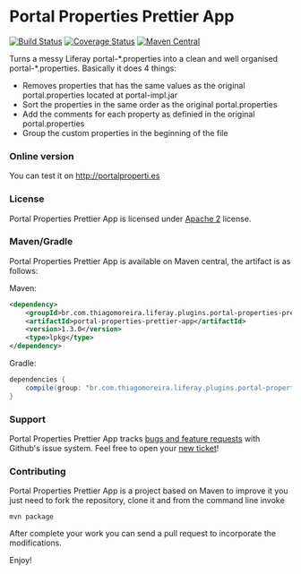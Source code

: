 Portal Properties Prettier App
==========
[![Build Status](https://travis-ci.org/tmoreira2020/portal-properties-prettier-app.svg?branch=master)](https://travis-ci.org/tmoreira2020/portal-properties-prettier-app)
[![Coverage Status](https://coveralls.io/repos/tmoreira2020/portal-properties-prettier-app/badge.png?branch=master)](https://coveralls.io/r/tmoreira2020/portal-properties-prettier-app?branch=master)
[![Maven Central](https://maven-badges.herokuapp.com/maven-central/br.com.thiagomoreira.liferay.plugins.portal-properties-prettier-app/portal-properties-prettier-app/badge.svg)](https://maven-badges.herokuapp.com/maven-central/br.com.thiagomoreira.liferay.plugins.portal-properties-prettier-app/portal-properties-prettier-app)

Turns a messy Liferay portal-\*.properties into a clean and well organised portal-\*.properties. Basically it does 4 things:

* Removes properties that has the same values as the original portal.properties located at portal-impl.jar
* Sort the properties in the same order as the original portal.properties
* Add the comments for each property as definied in the original portal.properties
* Group the custom properties in the beginning of the file

### Online version

You can test it on http://portalproperti.es
 
### License

Portal Properties Prettier App is licensed under [Apache 2](http://www.apache.org/licenses/LICENSE-2.0) license.

### Maven/Gradle

Portal Properties Prettier App is available on Maven central, the artifact is as follows:

Maven:

```xml
<dependency>
    <groupId>br.com.thiagomoreira.liferay.plugins.portal-properties-prettier-app</groupId>
    <artifactId>portal-properties-prettier-app</artifactId>
    <version>1.3.0</version>
    <type>lpkg</type>
</dependency>
```
Gradle:

```groovy
dependencies {
    compile(group: "br.com.thiagomoreira.liferay.plugins.portal-properties-prettier-app", name: "portal-properties-prettier-app", version: "1.3.0", type: "lpkg");
}
```
### Support
Portal Properties Prettier App tracks [bugs and feature requests](https://github.com/tmoreira2020/portal-properties-prettier-app/issues) with Github's issue system. Feel free to open your [new ticket](https://github.com/tmoreira2020/portal-properties-prettier-app/issues/new)!

### Contributing

Portal Properties Prettier App is a project based on Maven to improve it you just need to fork the repository, clone it and from the command line invoke

```shell
mvn package
```
After complete your work you can send a pull request to incorporate the modifications.

Enjoy!
